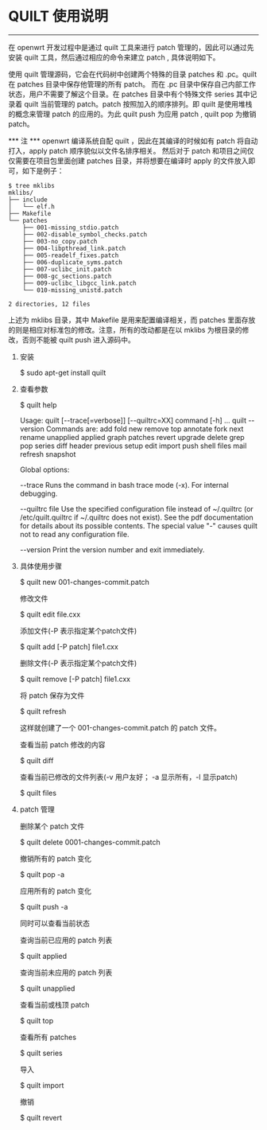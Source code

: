 QUILT 使用说明
===
---------------------------------
在 openwrt 开发过程中是通过 quilt 工具来进行 patch 管理的，因此可以通过先安装 quilt 工具，然后通过相应的命令来建立 patch , 具体说明如下。

使用 quilt 管理源码，它会在代码树中创建两个特殊的目录 patches 和 .pc。quilt 在 patches 目录中保存他管理的所有 patch。 而在 .pc 目录中保存自己内部工作状态，用户不需要了解这个目录。在 patches 目录中有个特殊文件 series 其中记录着 quilt 当前管理的 patch。patch 按照加入的顺序排列。即 quilt 是使用堆栈的概念来管理 patch 的应用的。为此 quilt push 为应用 patch , quilt pop 为撤销 patch。

*** 注 ***
openwrt 编译系统自配 quilt ，因此在其编译的时候如有 patch 将自动打入，apply patch 顺序貌似以文件名排序相关。
然后对于 patch 和项目之间仅仅需要在项目包里面创建 patches 目录，并将想要在编译时 apply 的文件放入即可，如下是例子：

    $ tree mklibs
    mklibs/
    ├── include
    │   └── elf.h
    ├── Makefile
    └── patches
        ├── 001-missing_stdio.patch
        ├── 002-disable_symbol_checks.patch
        ├── 003-no_copy.patch
        ├── 004-libpthread_link.patch
        ├── 005-readelf_fixes.patch
        ├── 006-duplicate_syms.patch
        ├── 007-uclibc_init.patch
        ├── 008-gc_sections.patch
        ├── 009-uclibc_libgcc_link.patch
        └── 010-missing_unistd.patch

    2 directories, 12 files

上述为 mklibs 目录，其中 Makefile 是用来配置编译相关，而 patches 里面存放的则是相应对标准包的修改。注意，所有的改动都是在以 mklibs 为根目录的修改，否则不能被 quilt push 进入源码中。

1. 安装
    
    $ sudo apt-get install quilt

2. 查看参数
    
    $ quilt help

    Usage: quilt [--trace[=verbose]] [--quiltrc=XX] command [-h] ...
           quilt --version
    Commands are:
            add       fold    new       remove    top
            annotate  fork    next      rename    unapplied
            applied   graph   patches   revert    upgrade
            delete    grep    pop       series
            diff      header  previous  setup
            edit      import  push      shell
            files     mail    refresh   snapshot

    Global options:

    --trace
            Runs the command in bash trace mode (-x). For internal debugging.

    --quiltrc file
            Use the specified configuration file instead of ~/.quiltrc (or
            /etc/quilt.quiltrc if ~/.quiltrc does not exist).  See the pdf
            documentation for details about its possible contents.  The
            special value "-" causes quilt not to read any configuration
            file.

    --version
            Print the version number and exit immediately.

3. 具体使用步骤

    $ quilt new 001-changes-commit.patch
    
    修改文件
    
    $ quilt edit file.cxx
    
    添加文件(-P 表示指定某个patch文件)
    
    $ quilt add [-P patch] file1.cxx
    
    删除文件(-P 表示指定某个patch文件)
    
    $ quilt remove [-P patch] file1.cxx
    
    将 patch 保存为文件
    
    $ quilt refresh

    这样就创建了一个 001-changes-commit.patch 的 patch 文件。

    查看当前 patch 修改的内容
    
    $ quilt diff

    查看当前已修改的文件列表(-v 用户友好； -a 显示所有，-l 显示patch)
    
    $ quilt files

4. patch 管理

    删除某个 patch 文件
    
    $ quilt delete 0001-changes-commit.patch
    
    撤销所有的 patch 变化
    
    $ quilt pop -a 
    
    应用所有的 patch 变化
    
    $ quilt push -a 

    同时可以查看当前状态
    
    查询当前已应用的 patch 列表
    
    $ quilt applied
    
    查询当前未应用的 patch 列表
    
    $ quilt unapplied

    查看当前或栈顶 patch
    
    $ quilt top

    查看所有 patches
    
    $ quilt series

    导入
    
    $ quilt import 
    
    撤销
    
    $ quilt revert
